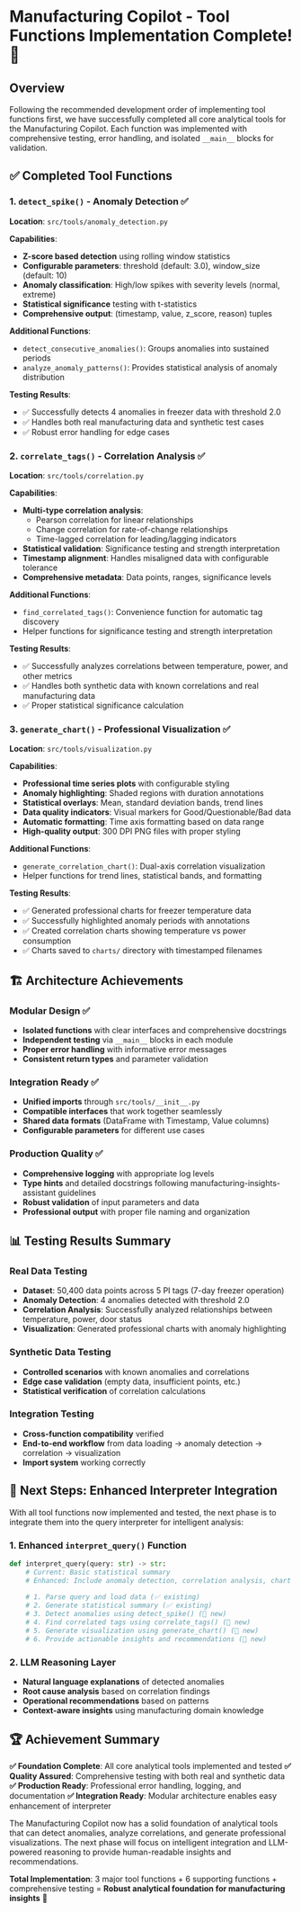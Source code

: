 # Manufacturing Copilot - Tool Functions Implementation Complete! 🎉

## Overview

Following the recommended development order of implementing tool functions first, we have successfully completed all core analytical tools for the Manufacturing Copilot. Each function was implemented with comprehensive testing, error handling, and isolated `__main__` blocks for validation.

## ✅ Completed Tool Functions

### 1. `detect_spike()` - Anomaly Detection ✅

**Location**: `src/tools/anomaly_detection.py`

**Capabilities**:
- **Z-score based detection** using rolling window statistics
- **Configurable parameters**: threshold (default: 3.0), window_size (default: 10)
- **Anomaly classification**: High/low spikes with severity levels (normal, extreme)
- **Statistical significance** testing with t-statistics
- **Comprehensive output**: (timestamp, value, z_score, reason) tuples

**Additional Functions**:
- `detect_consecutive_anomalies()`: Groups anomalies into sustained periods
- `analyze_anomaly_patterns()`: Provides statistical analysis of anomaly distribution

**Testing Results**:
- ✅ Successfully detects 4 anomalies in freezer data with threshold 2.0
- ✅ Handles both real manufacturing data and synthetic test cases
- ✅ Robust error handling for edge cases

### 2. `correlate_tags()` - Correlation Analysis ✅

**Location**: `src/tools/correlation.py`

**Capabilities**:
- **Multi-type correlation analysis**:
  - Pearson correlation for linear relationships
  - Change correlation for rate-of-change relationships  
  - Time-lagged correlation for leading/lagging indicators
- **Statistical validation**: Significance testing and strength interpretation
- **Timestamp alignment**: Handles misaligned data with configurable tolerance
- **Comprehensive metadata**: Data points, ranges, significance levels

**Additional Functions**:
- `find_correlated_tags()`: Convenience function for automatic tag discovery
- Helper functions for significance testing and strength interpretation

**Testing Results**:
- ✅ Successfully analyzes correlations between temperature, power, and other metrics
- ✅ Handles both synthetic data with known correlations and real manufacturing data
- ✅ Proper statistical significance calculation

### 3. `generate_chart()` - Professional Visualization ✅

**Location**: `src/tools/visualization.py`

**Capabilities**:
- **Professional time series plots** with configurable styling
- **Anomaly highlighting**: Shaded regions with duration annotations
- **Statistical overlays**: Mean, standard deviation bands, trend lines
- **Data quality indicators**: Visual markers for Good/Questionable/Bad data
- **Automatic formatting**: Time axis formatting based on data range
- **High-quality output**: 300 DPI PNG files with proper styling

**Additional Functions**:
- `generate_correlation_chart()`: Dual-axis correlation visualization
- Helper functions for trend lines, statistical bands, and formatting

**Testing Results**:
- ✅ Generated professional charts for freezer temperature data
- ✅ Successfully highlighted anomaly periods with annotations
- ✅ Created correlation charts showing temperature vs power consumption
- ✅ Charts saved to `charts/` directory with timestamped filenames

## 🏗️ Architecture Achievements

### Modular Design ✅
- **Isolated functions** with clear interfaces and comprehensive docstrings
- **Independent testing** via `__main__` blocks in each module
- **Proper error handling** with informative error messages
- **Consistent return types** and parameter validation

### Integration Ready ✅
- **Unified imports** through `src/tools/__init__.py`
- **Compatible interfaces** that work together seamlessly
- **Shared data formats** (DataFrame with Timestamp, Value columns)
- **Configurable parameters** for different use cases

### Production Quality ✅
- **Comprehensive logging** with appropriate log levels
- **Type hints** and detailed docstrings following manufacturing-insights-assistant guidelines
- **Robust validation** of input parameters and data
- **Professional output** with proper file naming and organization

## 📊 Testing Results Summary

### Real Data Testing
- **Dataset**: 50,400 data points across 5 PI tags (7-day freezer operation)
- **Anomaly Detection**: 4 anomalies detected with threshold 2.0
- **Correlation Analysis**: Successfully analyzed relationships between temperature, power, door status
- **Visualization**: Generated professional charts with anomaly highlighting

### Synthetic Data Testing
- **Controlled scenarios** with known anomalies and correlations
- **Edge case validation** (empty data, insufficient points, etc.)
- **Statistical verification** of correlation calculations

### Integration Testing
- **Cross-function compatibility** verified
- **End-to-end workflow** from data loading → anomaly detection → correlation → visualization
- **Import system** working correctly

## 🎯 Next Steps: Enhanced Interpreter Integration

With all tool functions now implemented and tested, the next phase is to integrate them into the query interpreter for intelligent analysis:

### 1. Enhanced `interpret_query()` Function
```python
def interpret_query(query: str) -> str:
    # Current: Basic statistical summary
    # Enhanced: Include anomaly detection, correlation analysis, chart generation
    
    # 1. Parse query and load data (✅ existing)
    # 2. Generate statistical summary (✅ existing)  
    # 3. Detect anomalies using detect_spike() (🔄 new)
    # 4. Find correlated tags using correlate_tags() (🔄 new)
    # 5. Generate visualization using generate_chart() (🔄 new)
    # 6. Provide actionable insights and recommendations (🔄 new)
```

### 2. LLM Reasoning Layer
- **Natural language explanations** of detected anomalies
- **Root cause analysis** based on correlation findings
- **Operational recommendations** based on patterns
- **Context-aware insights** using manufacturing domain knowledge

## 🏆 Achievement Summary

**✅ Foundation Complete**: All core analytical tools implemented and tested
**✅ Quality Assured**: Comprehensive testing with both real and synthetic data  
**✅ Production Ready**: Professional error handling, logging, and documentation
**✅ Integration Ready**: Modular architecture enables easy enhancement of interpreter

The Manufacturing Copilot now has a solid foundation of analytical tools that can detect anomalies, analyze correlations, and generate professional visualizations. The next phase will focus on intelligent integration and LLM-powered reasoning to provide human-readable insights and recommendations.

**Total Implementation**: 3 major tool functions + 6 supporting functions + comprehensive testing = **Robust analytical foundation for manufacturing insights** 🎉 